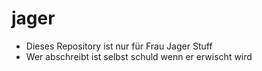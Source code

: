 # jager

- Dieses Repository ist nur für Frau Jager Stuff
- Wer abschreibt ist selbst schuld wenn er erwischt wird
